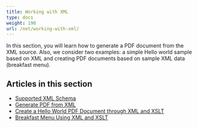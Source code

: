 ```yaml
---
title: Working with XML
type: docs
weight: 190
url: /net/working-with-xml/
---
```




In this section, you will learn how to generate a PDF document from the XML source. Also, we consider two examples: a simple Hello world sample based on XML and creating PDF documents based on sample XML data (breakfast menu).
## **Articles in this section**
- [Supported XML Schema](/pdf/net/supported-xml-schema/)
- [Generate PDF from XML](/pdf/net/generate-pdf-from-xml/)
- [Create a Hello World PDF Document through XML and XSLT](/net/create-a-hello-world-pdf-document-through-xml-and-xslt/)
- [Breakfast Menu Using XML and XSLT](/pdf/net/breakfast-menu-using-xml-and-xslt/)
